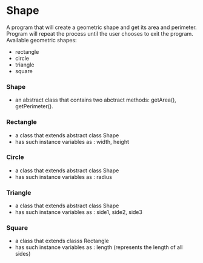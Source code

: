 # Shape
A program that will create a geometric shape and get its area and perimeter. Program will repeat the process until the user chooses to exit the program.
Available geometric shapes:
- rectangle
- circle
- triangle
- square

### Shape
- an abstract class that contains two abctract methods: getArea(), getPerimeter().
### Rectangle
- a class that extends abstract class Shape
- has such instance variables as : width, height
### Circle 
- a class that extends abstract class Shape
- has such instance variables as : radius
### Triangle
- a class that extends abstract class Shape
- has such instance variables as : side1, side2, side3
### Square
- a class that extends classs Rectangle
- has such instance variables as : length (represents the length of all sides)
